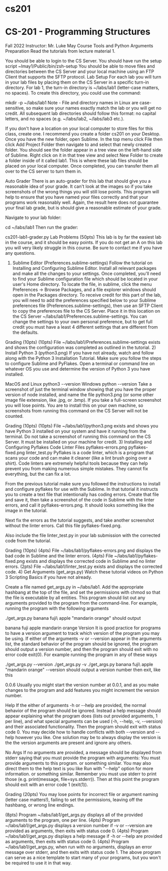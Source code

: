 # cs201


<h1>CS-201 - Programming Structures</h1>
Fall 2022
Instructor: Mr. Luke May
Course Tools and Python Arguments
Preparation
Read the tutorials from lecture material 1.

You should be able to login to the CS Server.
You should have run the setup script ~lmay1/Public/bin/zsh-setup
You should be able to move files and directories between the CS Server and your local machine using an FTP Client that supports the SFTP protocol.
Lab Setup
For each lab you will turn in your lab files by placing them on the CS Server in a specific turn-in directory. For lab 1, the turn-in directory is ~/labs/lab1 (letter-case matters, no spaces). To create this directory, you could use the command:

mkdir -p ~/labs/lab1
Note - File and directory names in Linux are case-sensitive, so make sure your names exactly match the lab or you will get no credit. All subsequent lab directories should follow this format: no capital letters, and no spaces (e.g. ~/labs/lab2, ~/labs/lab3 etc.).

If you don't have a location on your local computer to store files for this class, create one. I recommend you create a folder cs201 on your Desktop. Once you have the new folder, open Sublime. In the top menu click File then click Add Project Folder then navigate to and select that newly created folder. You should see the folder appear in a tree view on the left-hand side of Sublime. Right click on it in that tree view and select New Folder to create a folder inside of it called lab1. This is where these lab files should be placed on your local computer. Once completed, you can transfer them all over to the CS server to turn them in.

Auto Grader
There is an auto-grader for this lab that should give you a reasonable idea of your grade. It can't look at the images so if you take screenshots of the wrong things you will still lose points. This program will help to ensure that you have named your files correctly and that your programs work reasonably well. Again, the result here does not guarantee your final lab grade, but is should give a reasonable estimate of your grade.

Navigate to your lab folder:

cd ~/labs/lab1
Then run the grader:

cs201-lab1-grader.py
Lab Problems (50pts)
This lab is by far the easiest lab in the course, and it should be easy points. If you do not get an A on this lab you will very likely struggle in this course. Be sure to contact me if you have any questions.

1) Sublime Editor (Preferences.sublime-settings)
Follow the tutorial on Installing and Configuring Sublime Editor. Install all relevant packages and make all the changes to your settings. Once completed, you'll need to find your Sublime configuration file which should be located in your user's Home directory. To locate the file, in sublime, click the menu Preferences -> Browse Packages, and a file explorer windows should open in the Packages directory. To receive credit for this part of the lab, you will need to add the preferences specified below to your Sublime preferences file (Preferences.sublime-settings), then use an SFTP Client to copy the preferences file to the CS Server. Place it in this location on the CS Server ~/labs/lab1/Preferences.sublime-settings. You can change the settings to your own personal preference, but to get full credit you must have a least 4 different settings that are different from the defaults.

Grading (10pts)
(10pts) File ~/labs/lab1/Preferences.sublime-settings exists and shows the configuration was completed as outlined in the tutorial.
2) Install Python 3 (python3.png)
If you have not already, watch and follow along with the Python 3 Installation Tutorial. Make sure you follow the steps to configure Sublime and PyFlakes. Open a terminal or command line on whatever OS you use and determine the version of Python 3 you have installed.

MacOS and Linux
python3 --version
Windows
python --version
Take a screenshot of just the terminal window showing that you have the proper version of node installed, and name the file python3.png (or some other image file extension, like .jpg, or .bmp). If you take a full-screen screenshot you will lose points. You are to install this on your own machine, so screenshots from running this command on the CS Server will not be counted.

Grading (10pts)
(10pts) File ~/labs/lab1/python3.png exists and shows you have Python 3 installed on your system and have it running from the terminal. Do not take a screenshot of running this command on the CS Server. It must be installed on your machine for credit.
3) Installing and Configuring Pyflakes Code Linter
Files
pyflakes-errors.png
pyflakes-fixed.png
linter_test.py
Pyflakes is a code linter, which is a program that scans your code and can make it cleaner (like a lint brush going over a shirt). Code linters are extremely helpful tools because they can help prevent you from making numerous simple mistakes. They cannot fix everything, but the can fix a lot.

From the previous tutorial make sure you followed the instructions to install and configure pyflakes for use with the Sublime. In that tutorial it instructs you to create a text file that intentionally has coding errors. Create that file and save it, then take a screenshot of the code in Sublime with the linter errors, and call it pyflakes-errors.png. It should looks something like the image in the tutorial.

Next fix the errors as the tutorial suggests, and take another screenshot without the linter errors. Call this file pyflakes-fixed.png.

Also include the file linter_test.py in your lab submission with the corrected code from the tutorial.

Grading (10pts)
(4pts) File ~/labs/lab1/pyflakes-errors.png and displays the bad code in Sublime and the linter errors.
(4pts) File ~/labs/lab1/pyflakes-fixed.png exists and displays the corrected code in Sublime and no linter errors.
(2pts) File ~/labs/lab1/linter_test.py exists and displays the corrected code.
4) Get Arguments (get_args.py)
Watch these tutorial videos on Python 3 Scripting Basics if you have not already.

Create a file named get_args.py in ~/labs/lab1. Add the appropriate hashbang at the top of the file, and set the permissions with chmod so that the file is executable by all entities. This program should list out any arguments provided to the program from the command-line. For example, running the program with the following arguments

./get_args.py banana fuji\ apple "mandarin orange"
should output

banana
fuji apple
mandarin orange
Version
It is good practice for programs to have a version argument to track which version of the program you may be using. If either of the arguments -v or --version appear in the arguments list, the standard behavior of the program should be ignored, the program should output a version number, and then the program should exit with no error code exit(0). For example running the program in any of these ways

./get_args.py --version
./get_args.py -v
./get_args.py banana fuji\ apple "mandarin orange" --version
should output a version number then exit, like this

0.0.6
Usually you might start the version number at 0.0.1, and as you make changes to the program and add features you might increment the version number.

Help
If the either of arguments -h or --help are provided, the normal behavior of the program should be ignored. Instead a help message should appear explaining what the program does (lists out provided arguments, 1 per line), and what special arguments can be used (-h, --help, -v, --version) and their associated functionality. Then the program should exit with status code 0. You may decide how to handle conflicts with both --version and --help however you like. One solution may be to always display the version is the the version arguments are present and ignore any others.

No Args
If no arguments are provided, a message should be displayed from stderr saying that you must provide the program with arguments: You must provide arguments to this program. or something similar. You may also direct them to the help text is you like Run with "--help" option for more information. or something similar. Remember you must use stderr to print those (e.g. print(message, file=sys.stderr)). Then at this point the program should exit with an error code 1 (exit(1)).

Grading (20pts)
You may lose points for incorrect file or argument naming (letter case matters!), failing to set the permissions, leaving off the hashbang, or wrong line endings.

(8pts) Program ~/labs/lab1/get_args.py displays all of the provided arguments to the program, one per line.
(4pts) Program ~/labs/lab1/get_args.py displays a version number if -v or --version are provided as arguments, then exits with status code 0.
(4pts) Program ~/labs/lab1/get_args.py displays a help message if -h or --help are provided as arguments, then exits with status code 0.
(4pts) Program ~/labs/lab1/get_args.py, when run with no arguments, displays an error message over stderr, and then exits with status code 1.
The above program can serve as a nice template to start many of your programs, but you won't be required to use it in that way.

